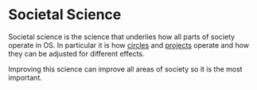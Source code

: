 # Societal Science

Societal science is the science that underlies how all parts of society operate in OS. In particular it is how [circles](../hierarchy/circles.md) and [projects](../hierarchy/projects.md) operate and how they can be adjusted for different effects.

Improving this science can improve all areas of society so it is the most important.
